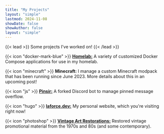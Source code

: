 ```yaml
---
title: "My Projects"
layout: "simple"
lastmod: 2024-11-08
showDate: false
showAuthor: false
layout: "simple"
---
```


{{< lead >}}
Some projects I've worked on!
{{< /lead >}}

{{< icon "docker-mark-blue" >}} [**Homelab:**](https://github.com/laforcem/homelab) A variety of customized Docker Compose applications for use in my homelab.

{{< icon "minecraft" >}} **Minecraft:** I manage a custom Minecraft modpack that has been running since June 2023. More details about this in an upcoming post!

{{< icon "js" >}} [**Pinsir:**](https://github.com/laforcem/pinsir) A forked Discord bot to manage pinned message overflow.

{{< icon "hugo" >}} [**laforce.dev:**](https://github.com/laforcem/laforce.dev) My personal website, which you're visiting right now!

{{< icon "photoshop" >}} [**Vintage Art Restorations:**](posters) Restored vintage promotional material from the 1970s and 80s (and some contemporary).

